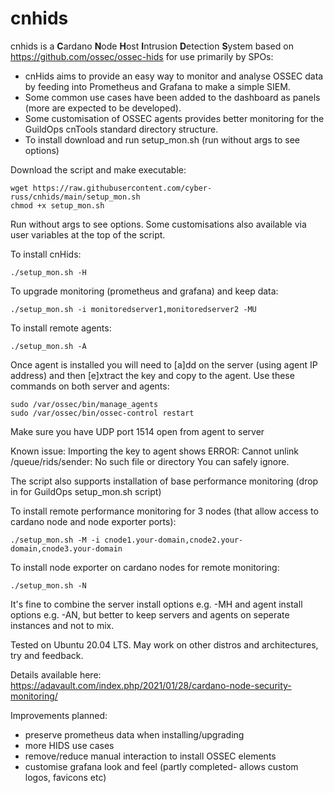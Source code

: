 # cnhids
cnhids is a **C**ardano **N**ode **H**ost **I**ntrusion **D**etection **S**ystem based on https://github.com/ossec/ossec-hids for use primarily by SPOs:

- cnHids aims to provide an easy way to monitor and analyse OSSEC data by feeding into Prometheus and Grafana to make a simple SIEM.
- Some common use cases have been added to the dashboard as panels (more are expected to be developed).
- Some customisation of OSSEC agents provides better monitoring for the GuildOps cnTools standard directory structure.
- To install download and run setup_mon.sh (run without args to see options)

Download the script and make executable:<br>
```
wget https://raw.githubusercontent.com/cyber-russ/cnhids/main/setup_mon.sh
chmod +x setup_mon.sh
```
Run without args to see options. Some customisations also available via user variables at the top of the script.

To install cnHids:
```
./setup_mon.sh -H
```
To upgrade monitoring (prometheus and grafana) and keep data:
```
./setup_mon.sh -i monitoredserver1,monitoredserver2 -MU
```

To install remote agents:
```
./setup_mon.sh -A
```

Once agent is installed you will need to [a]dd on the server (using agent IP address) and then [e]xtract the key and copy to the agent. Use these commands on both server and agents: <br>
```
sudo /var/ossec/bin/manage_agents
sudo /var/ossec/bin/ossec-control restart
```
Make sure you have UDP port 1514 open from agent to server

Known issue: Importing the key to agent shows ERROR: Cannot unlink /queue/rids/sender: No such file or directory
You can safely ignore.

The script also supports installation of base performance monitoring (drop in for GuildOps setup_mon.sh script)

To install remote performance monitoring for 3 nodes (that allow access to cardano node and node exporter ports):<br>
```
./setup_mon.sh -M -i cnode1.your-domain,cnode2.your-domain,cnode3.your-domain
```

To install node exporter on cardano nodes for remote monitoring:
```
./setup_mon.sh -N
```

It's fine to combine the server install options e.g. -MH and agent install options e.g. -AN, but better to keep servers and agents on seperate instances and not to mix.

Tested on Ubuntu 20.04 LTS. May work on other distros and architectures, try and feedback.

Details available here:<br>
https://adavault.com/index.php/2021/01/28/cardano-node-security-monitoring/

Improvements planned:

- preserve prometheus data when installing/upgrading
- more HIDS use cases
- remove/reduce manual interaction to install OSSEC elements
- customise grafana look and feel (partly completed- allows custom logos, favicons etc)

